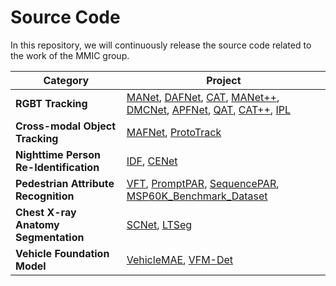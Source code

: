 # Source Code
In this repository, we will continuously release the source code related to the work of the MMIC group.

| **Category**                     | **Project**                                        |
|-----------------------------------|----------------------------------------------------|
| **RGBT Tracking**                 | [MANet](https://github.com/Alexadlu/MANet), [DAFNet](https://github.com/mjt1312/DAFNet), [CAT](https://github.com/liulei970507/CAT), [MANet++](https://github.com/Alexadlu/MANet_pp), [DMCNet](https://github.com/Alexadlu/DMCNet), [APFNet](https://github.com/yangmengmeng1997/APFNet), [QAT](https://github.com/liulei970507/QAT), [CAT++](https://github.com/liulei970507/CAT-TIP), [IPL](https://github.com/Alexadlu/Modality-missing-RGBT-Tracking) |
| **Cross-modal Object Tracking**   | [MAFNet](https://github.com/liulei970507/MAFNet), [ProtoTrack](https://github.com/liulei970507/ProtoTrack) |
| **Nighttime Person Re-Identification** | [IDF](https://github.com/Alexadlu/IDF), [CENet](https://github.com/Alexadlu/CENet) |
| **Pedestrian Attribute Recognition** | [VFT](https://github.com/Event-AHU/VTF_PAR), [PromptPAR](https://github.com/Event-AHU/OpenPAR/tree/main/PromptPAR), [SequencePAR](https://github.com/Event-AHU/OpenPAR/tree/main/SequencePAR), [MSP60K_Benchmark_Dataset](https://github.com/Event-AHU/OpenPAR/tree/main/MSP60K_Benchmark_Dataset) |
| **Chest X-ray Anatomy Segmentation** | [SCNet](https://github.com/XWei98/SCNet), [LTSeg](https://github.com/XWei98/LTSeg) |
| **Vehicle Foundation Model**      | [VehicleMAE](https://github.com/Event-AHU/VehicleMAE), [VFM-Det](https://github.com/Event-AHU/VFM-Det) |

